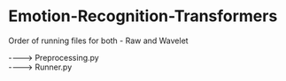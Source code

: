 # Emotion-Recognition-Transformers <br />

Order of running files for both - Raw and Wavelet <br />

----> Preprocessing.py <br />
----> Runner.py <br />
